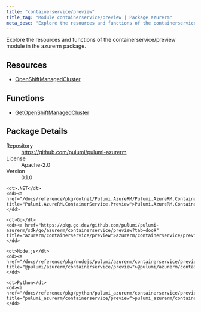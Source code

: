 ```yaml
---
title: "containerservice/preview"
title_tag: "Module containerservice/preview | Package azurerm"
meta_desc: "Explore the resources and functions of the containerservice/preview module in the azurerm package."
---
```


<!-- WARNING: this file was generated by Pulumi Docs Generator. -->
<!-- Do not edit by hand unless you're certain you know what you are doing! -->

Explore the resources and functions of the containerservice/preview module in the azurerm package.

<h2 id="resources">Resources</h2>
<ul class="api">
    <li><a href="openshiftmanagedcluster" title="OpenShiftManagedCluster"><span class="symbol resource"></span>OpenShiftManagedCluster</a></li>
</ul>

<h2 id="functions">Functions</h2>
<ul class="api">
    <li><a href="getopenshiftmanagedcluster" title="GetOpenShiftManagedCluster"><span class="symbol function"></span>GetOpenShiftManagedCluster</a></li>
</ul>

<h2 id="package-details">Package Details</h2>
<dl class="package-details">
	<dt>Repository</dt>
	<dd><a href="https://github.com/pulumi/pulumi-azurerm">https://github.com/pulumi/pulumi-azurerm</a></dd>
	<dt>License</dt>
	<dd>Apache-2.0</dd>
	<dt>Version</dt>
	<dd>0.1.0</dd>
</dl>



<dl class="tabular">

    <dt>.NET</dt>
    <dd><a href="/docs/reference/pkg/dotnet/Pulumi.AzureRM/Pulumi.AzureRM.ContainerService.Preview.html" title="Pulumi.AzureRM.ContainerService.Preview">Pulumi.AzureRM.ContainerService.Preview</a></dd>

    <dt>Go</dt>
    <dd><a href="https://pkg.go.dev/github.com/pulumi/pulumi-azurerm/sdk/go/azurerm/containerservice/preview?tab=doc#" title="azurerm/containerservice/preview">azurerm/containerservice/preview</a></dd>

    <dt>Node.js</dt>
    <dd><a href="/docs/reference/pkg/nodejs/pulumi/azurerm/containerservice/preview/#" title="@pulumi/azurerm/containerservice/preview">@pulumi/azurerm/containerservice/preview</a></dd>

    <dt>Python</dt>
    <dd><a href="/docs/reference/pkg/python/pulumi_azurerm/containerservice/preview" title="pulumi_azurerm/containerservice/preview">pulumi_azurerm/containerservice/preview</a></dd>

</dl>

